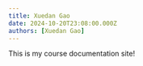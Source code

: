 ```yaml
---
title: Xuedan Gao
date: 2024-10-20T23:08:00.000Z
authors: [Xuedan Gao]
---
```


This is my course documentation site!